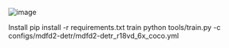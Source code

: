 ![image](https://github.com/IronmanVsThanos/MDFD2-DETR/assets/80081631/8c94bce2-a831-45f2-baa8-405eb15c7e5b)




Install
pip install -r requirements.txt
train
python tools/train.py -c configs/mdfd2-detr/mdfd2-detr_r18vd_6x_coco.yml

